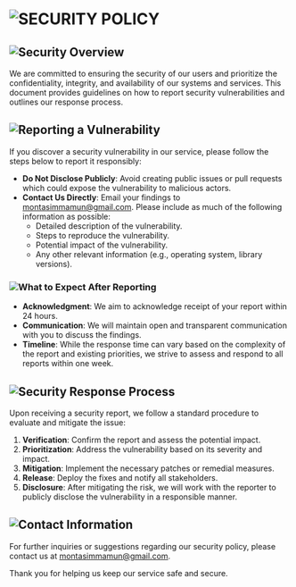 # <img loading="lazy" src="https://readme-typing-svg.demolab.com?font=Poppins&weight=700&size=24&duration=1&pause=1&color=EB008B&center=true&vCenter=true&repeat=false&width=210&height=40&lines=SECURITY+POLICY" alt="SECURITY POLICY" />


## <img loading="lazy" src="https://readme-typing-svg.demolab.com?font=Poppins&weight=700&size=22&duration=1&pause=1&color=00B8B5&center=true&vCenter=true&repeat=false&width=210&height=40&lines=Security+Overview" alt="Security Overview" />

We are committed to ensuring the security of our users and prioritize the confidentiality, integrity, and availability of our systems and services. This document provides guidelines on how to report security vulnerabilities and outlines our response process.


## <img loading="lazy" src="https://readme-typing-svg.demolab.com?font=Poppins&weight=700&size=22&duration=1&pause=1&color=00B8B5&center=true&vCenter=true&repeat=false&width=285&height=40&lines=Reporting+a+Vulnerability" alt="Reporting a Vulnerability" />

If you discover a security vulnerability in our service, please follow the steps below to report it responsibly:

- **Do Not Disclose Publicly**: Avoid creating public issues or pull requests which could expose the vulnerability to malicious actors.
- **Contact Us Directly**: Email your findings to [montasimmamun@gmail.com](mailto:montasimmamun@gmail.com). Please include as much of the following information as possible:
  - Detailed description of the vulnerability.
  - Steps to reproduce the vulnerability.
  - Potential impact of the vulnerability.
  - Any other relevant information (e.g., operating system, library versions).


### <img loading="lazy" src="https://readme-typing-svg.demolab.com?font=Poppins&weight=700&size=18&duration=1&pause=1&color=00B8B5&center=true&vCenter=true&repeat=false&width=300&height=40&lines=What+to+Expect+After+Reporting" alt="What to Expect After Reporting" />

- **Acknowledgment**: We aim to acknowledge receipt of your report within 24 hours.
- **Communication**: We will maintain open and transparent communication with you to discuss the findings.
- **Timeline**: While the response time can vary based on the complexity of the report and existing priorities, we strive to assess and respond to all reports within one week.

## <img loading="lazy" src="https://readme-typing-svg.demolab.com?font=Poppins&weight=700&size=22&duration=1&pause=1&color=00B8B5&center=true&vCenter=true&repeat=false&width=300&height=40&lines=Security+Response+Process" alt="Security Response Process" />

Upon receiving a security report, we follow a standard procedure to evaluate and mitigate the issue:

1. **Verification**: Confirm the report and assess the potential impact.
2. **Prioritization**: Address the vulnerability based on its severity and impact.
3. **Mitigation**: Implement the necessary patches or remedial measures.
4. **Release**: Deploy the fixes and notify all stakeholders.
5. **Disclosure**: After mitigating the risk, we will work with the reporter to publicly disclose the vulnerability in a responsible manner.

## <img loading="lazy" src="https://readme-typing-svg.demolab.com?font=Poppins&weight=700&size=22&duration=1&pause=1&color=00B8B5&center=true&vCenter=true&repeat=false&width=230&height=40&lines=Contact+Information" alt="Contact Information" />

For further inquiries or suggestions regarding our security policy, please contact us at [montasimmamun@gmail.com](mailto:montasimmamun@gmail.com).

Thank you for helping us keep our service safe and secure.
